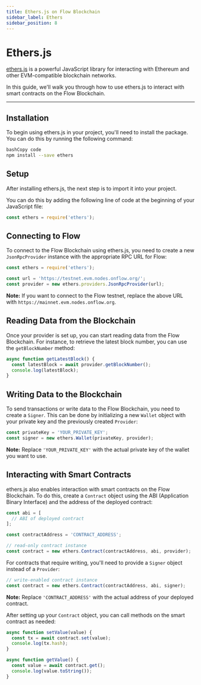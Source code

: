 ```yaml
---
title: Ethers.js on Flow Blockchain
sidebar_label: Ethers
sidebar_position: 8
---
```


# Ethers.js

[ethers.js](https://docs.ethers.org/v5/) is a powerful JavaScript library for interacting with Ethereum and other EVM-compatible blockchain networks.

In this guide, we'll walk you through how to use ethers.js to interact with smart contracts on the Flow Blockchain.

---

## Installation

To begin using ethers.js in your project, you'll need to install the package. You can do this by running the following command:

```bash
bashCopy code
npm install --save ethers

```

## Setup

After installing ethers.js, the next step is to import it into your project.

You can do this by adding the following line of code at the beginning of your JavaScript file:

```jsx
const ethers = require('ethers');
```

## Connecting to Flow

To connect to the Flow Blockchain using ethers.js, you need to create a new `JsonRpcProvider` instance with the appropriate RPC URL for Flow:

```jsx
const ethers = require('ethers');

const url = 'https://testnet.evm.nodes.onflow.org/';
const provider = new ethers.providers.JsonRpcProvider(url);
```

**Note:** If you want to connect to the Flow testnet, replace the above URL with `https://mainnet.evm.nodes.onflow.org`.

## Reading Data from the Blockchain

Once your provider is set up, you can start reading data from the Flow Blockchain. For instance, to retrieve the latest block number, you can use the `getBlockNumber` method:

```jsx
async function getLatestBlock() {
  const latestBlock = await provider.getBlockNumber();
  console.log(latestBlock);
}
```

## Writing Data to the Blockchain

To send transactions or write data to the Flow Blockchain, you need to create a `Signer`. This can be done by initializing a new `Wallet` object with your private key and the previously created `Provider`:

```jsx
const privateKey = 'YOUR_PRIVATE_KEY';
const signer = new ethers.Wallet(privateKey, provider);
```

**Note:** Replace `'YOUR_PRIVATE_KEY'` with the actual private key of the wallet you want to use.

## Interacting with Smart Contracts

ethers.js also enables interaction with smart contracts on the Flow Blockchain. To do this, create a `Contract` object using the ABI (Application Binary Interface) and the address of the deployed contract:

```jsx
const abi = [
  // ABI of deployed contract
];

const contractAddress = 'CONTRACT_ADDRESS';

// read-only contract instance
const contract = new ethers.Contract(contractAddress, abi, provider);
```

For contracts that require writing, you'll need to provide a `Signer` object instead of a `Provider`:

```jsx
// write-enabled contract instance
const contract = new ethers.Contract(contractAddress, abi, signer);
```

**Note:** Replace `'CONTRACT_ADDRESS'` with the actual address of your deployed contract.

After setting up your `Contract` object, you can call methods on the smart contract as needed:

```jsx
async function setValue(value) {
  const tx = await contract.set(value);
  console.log(tx.hash);
}

async function getValue() {
  const value = await contract.get();
  console.log(value.toString());
}
```
